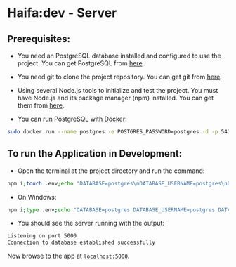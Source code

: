 # Haifa:dev - Server

## Prerequisites:

- You need an PostgreSQL database installed and configured to use the project.
  You can get PostgreSQL from [here][postgresql].

- You need git to clone the project repository. You can get git from [here][git].

- Using several Node.js tools to initialize and test the project. You must have Node.js
  and its package manager (npm) installed. You can get them from [here][node].

- You can run PostgreSQL with [Docker][docker]:

```sh
sudo docker run --name postgres -e POSTGRES_PASSWORD=postgres -d -p 5432:5432 postgres
```

## To run the Application in Development:

- Open the terminal at the project directory and run the command:

```sh
npm i;touch .env;echo "DATABASE=postgres\nDATABASE_USERNAME=postgres\nDATABASE_PASSWORD=postgres\nJWT_KEY=PRIVATE" >> .env;npm start;

```

- On Windows:

```sh
npm i;type .env;echo "DATABASE=postgres DATABASE_USERNAME=postgres DATABASE_PASSWORD=postgres JWT_KEY=PRIVATE" >> .env;npm start;
```

- You should see the server running with the output:

```sh
Listening on port 5000
Connection to database established successfully
```

Now browse to the app at [`localhost:5000`][local-app-url].

[git]: https://git-scm.com/
[local-app-url]: http://localhost:5000
[node]: https://nodejs.org/
[npm]: https://www.npmjs.org/
[postgresql]: https://www.postgresql.org/download/
[docker]: https://docs.docker.com/get-docker/
